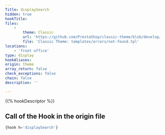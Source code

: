 ```yaml
---
Title: displaySearch
hidden: true
hookTitle: 
files:
    -
        theme: Classic
        url: 'https://github.com/PrestaShop/classic-theme/blob/develop/templates/errors/not-found.tpl'
        file: 'Classic Theme: templates/errors/not-found.tpl'
locations:
    - 'front office'
type: display
hookAliases: 
origin: theme
array_return: false
check_exceptions: false
chain: false
description: ''

---
```


{{% hookDescriptor %}}

## Call of the Hook in the origin file

```php
{hook h='displaySearch'}
```
